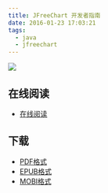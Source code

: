 ```yaml
---
title: JFreeChart 开发者指南
date: 2016-01-23 17:03:21
tags:
  - java
  - jfreechart
---
```


![](https://ek8whxe.cloudimg.io/s/width/226/https://www.gitbook.com/cover/book/wizardforcel/jfreechart-dev-guide.jpg?build=1451792782343&v=12.0.2)

<!--more-->

## 在线阅读 ##

+ [在线阅读](https://www.gitbook.com/book/wizardforcel/jfreechart-dev-guide/details)

## 下载 ##

+ [PDF格式](https://www.gitbook.com/download/pdf/book/wizardforcel/jfreechart-dev-guide)
+ [EPUB格式](https://www.gitbook.com/download/epub/book/wizardforcel/jfreechart-dev-guide)
+ [MOBI格式](https://www.gitbook.com/download/mobi/book/wizardforcel/jfreechart-dev-guide)